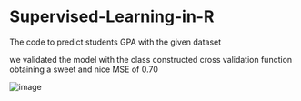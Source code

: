 # Supervised-Learning-in-R
The code to predict students GPA with the given dataset


we validated the model with the class constructed cross validation function obtaining a sweet and nice MSE of 0.70


![image](https://user-images.githubusercontent.com/110082650/205511489-ab56fd4a-09d7-4e5f-b2dd-46a3442b816a.png)
